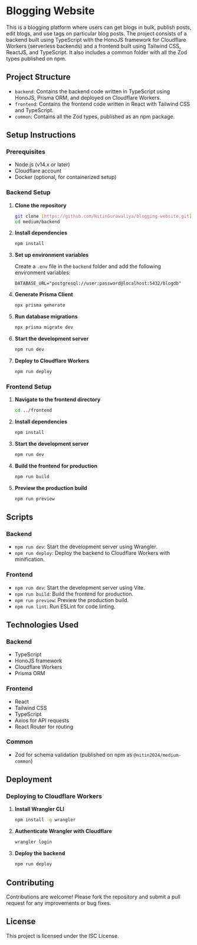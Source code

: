 # Blogging Website

This is a blogging platform where users can get blogs in bulk, publish posts, edit blogs, and use tags on particular blog posts. The project consists of a backend built using TypeScript with the HonoJS framework for Cloudflare Workers (serverless backends) and a frontend built using Tailwind CSS, ReactJS, and TypeScript. It also includes a common folder with all the Zod types published on npm.

## Project Structure

- `backend`: Contains the backend code written in TypeScript using HonoJS, Prisma ORM, and deployed on Cloudflare Workers.
- `frontend`: Contains the frontend code written in React with Tailwind CSS and TypeScript.
- `common`: Contains all the Zod types, published as an npm package.

## Setup Instructions

### Prerequisites

- Node.js (v14.x or later)
- Cloudflare account
- Docker (optional, for containerized setup)

### Backend Setup

1. **Clone the repository**

    ```sh
    git clone [https://github.com/NitinGurawaliya/blogging-website.git](https://github.com/NitinGurawaliya/medium)
    cd medium/backend
    ```

2. **Install dependencies**

    ```sh
    npm install
    ```

3. **Set up environment variables**

    Create a `.env` file in the `backend` folder and add the following environment variables:

    ```env
    DATABASE_URL="postgresql://user:password@localhost:5432/blogdb"
    ```

4. **Generate Prisma Client**

    ```sh
    npx prisma generate
    ```

5. **Run database migrations**

    ```sh
    npx prisma migrate dev
    ```

6. **Start the development server**

    ```sh
    npm run dev
    ```

7. **Deploy to Cloudflare Workers**

    ```sh
    npm run deploy
    ```

### Frontend Setup

1. **Navigate to the frontend directory**

    ```sh
    cd ../frontend
    ```

2. **Install dependencies**

    ```sh
    npm install
    ```

3. **Start the development server**

    ```sh
    npm run dev
    ```

4. **Build the frontend for production**

    ```sh
    npm run build
    ```

5. **Preview the production build**

    ```sh
    npm run preview
    ```

## Scripts

### Backend

- `npm run dev`: Start the development server using Wrangler.
- `npm run deploy`: Deploy the backend to Cloudflare Workers with minification.

### Frontend

- `npm run dev`: Start the development server using Vite.
- `npm run build`: Build the frontend for production.
- `npm run preview`: Preview the production build.
- `npm run lint`: Run ESLint for code linting.

## Technologies Used

### Backend

- TypeScript
- HonoJS framework
- Cloudflare Workers
- Prisma ORM

### Frontend

- React
- Tailwind CSS
- TypeScript
- Axios for API requests
- React Router for routing

### Common

- Zod for schema validation (published on npm as `@nitin2024/medium-common`)

## Deployment

### Deploying to Cloudflare Workers

1. **Install Wrangler CLI**

    ```sh
    npm install -g wrangler
    ```

2. **Authenticate Wrangler with Cloudflare**

    ```sh
    wrangler login
    ```

3. **Deploy the backend**

    ```sh
    npm run deploy
    ```

## Contributing

Contributions are welcome! Please fork the repository and submit a pull request for any improvements or bug fixes.

## License

This project is licensed under the ISC License.

